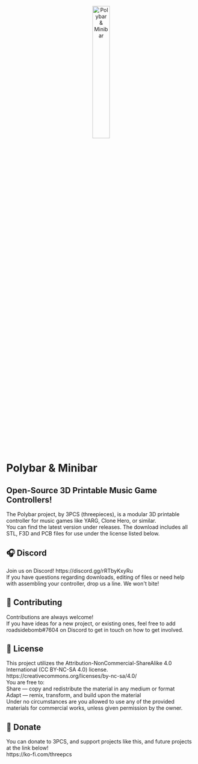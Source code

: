 <br/>
<div align="center">
<img src="https://i.imgur.com/I7idVAG.png" width="30%" alt="Polybar & Minibar">
</div>



# Polybar & Minibar
## Open-Source 3D Printable Music Game Controllers!

<p>The Polybar project, by 3PCS (threepieces), is a modular 3D printable controller for music games like YARG, Clone Hero, or similar.<br /> 
You can find the latest version under releases. The download includes all STL, F3D and PCB files for use under the license listed below.</p>

## 🎧 Discord 

<p>Join us on Discord! https://discord.gg/rRTbyKxyRu<br /> 
If you have questions regarding downloads, editing of files or need help with assembling your controller, drop us a line. We won't bite!</p>

## 🔨 Contributing

<p>Contributions are always welcome!<br /> 
If you have ideas for a new project, or existing ones, feel free to add roadsidebomb#7604 on Discord to get in touch on how to get involved.</p>

## 💎 License

<p>This project utilizes the Attribution-NonCommercial-ShareAlike 4.0 International (CC BY-NC-SA 4.0) license.<br /> 
https://creativecommons.org/licenses/by-nc-sa/4.0/<br /> 
You are free to:<br /> 
Share — copy and redistribute the material in any medium or format<br /> 
Adapt — remix, transform, and build upon the material<br /> 
Under no circumstances are you allowed to use any of the provided materials for commercial works, unless given permission by the owner.</p>

## 💸 Donate

<p>You can donate to 3PCS, and support projects like this, and future projects at the link below!<br /> 
https://ko-fi.com/threepcs</p>

